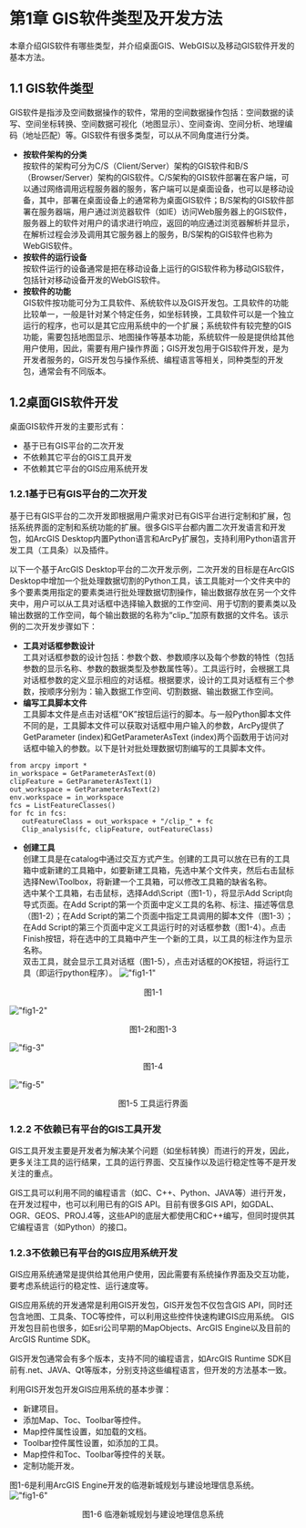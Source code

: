 # 第1章 GIS软件类型及开发方法
本章介绍GIS软件有哪些类型，并介绍桌面GIS、WebGIS以及移动GIS软件开发的基本方法。

## 1.1 GIS软件类型
GIS软件是指涉及空间数据操作的软件，常用的空间数据操作包括：空间数据的读写、空间坐标转换、空间数据可视化（地图显示）、空间查询、空间分析、地理编码（地址匹配）等。GIS软件有很多类型，可以从不同角度进行分类。
- **按软件架构的分类**  
按软件的架构可分为C/S（Client/Server）架构的GIS软件和B/S（Browser/Server）架构的GIS软件。C/S架构的GIS软件部署在客户端，可以通过网络调用远程服务器的服务，客户端可以是桌面设备，也可以是移动设备，其中，部署在桌面设备上的通常称为桌面GIS软件；B/S架构的GIS软件部署在服务器端，用户通过浏览器软件（如IE）访问Web服务器上的GIS软件，服务器上的软件对用户的请求进行响应，返回的响应通过浏览器解析并显示，在解析过程会涉及调用其它服务器上的服务，B/S架构的GIS软件也称为WebGIS软件。
- **按软件的运行设备**  
按软件运行的设备通常是把在移动设备上运行的GIS软件称为移动GIS软件，包括针对移动设备开发的WebGIS软件。
- **按软件的功能**  
GIS软件按功能可分为工具软件、系统软件以及GIS开发包。工具软件的功能比较单一，一般是针对某个特定任务，如坐标转换，工具软件可以是一个独立运行的程序，也可以是其它应用系统中的一个扩展；系统软件有较完整的GIS功能，需要包括地图显示、地图操作等基本功能，系统软件一般是提供给其他用户使用，因此，需要有用户操作界面；GIS开发包用于GIS软件开发，是为开发者服务的，GIS开发包与操作系统、编程语言等相关，同种类型的开发包，通常会有不同版本。

## 1.2桌面GIS软件开发
桌面GIS软件开发的主要形式有：
- 基于已有GIS平台的二次开发
- 不依赖其它平台的GIS工具开发
- 不依赖其它平台的GIS应用系统开发

### 1.2.1基于已有GIS平台的二次开发
基于已有GIS平台的二次开发即根据用户需求对已有GIS平台进行定制和扩展，包括系统界面的定制和系统功能的扩展。很多GIS平台都内置二次开发语言和开发包，如ArcGIS Desktop内置Python语言和ArcPy扩展包，支持利用Python语言开发工具（工具条）以及插件。  

以下一个基于ArcGIS Desktop平台的二次开发示例，二次开发的目标是在ArcGIS Desktop中增加一个批处理数据切割的Python工具，该工具能对一个文件夹中的多个要素类用指定的要素类进行批处理数据切割操作，输出数据存放在另一个文件夹中，用户可以从工具对话框中选择输入数据的工作空间、用于切割的要素类以及输出数据的工作空间，每个输出数据的名称为“clip_”加原有数据的文件名。该示例的二次开发步骤如下：
-  **工具对话框参数设计**  
工具对话框参数的设计包括：参数个数、参数顺序以及每个参数的特性（包括参数的显示名称、参数的数据类型及参数属性等）。工具运行时，会根据工具对话框参数的定义显示相应的对话框。根据要求，设计的工具对话框有三个参数，按顺序分别为：输入数据工作空间、切割数据、输出数据工作空间。
-  **编写工具脚本文件**  
工具脚本文件是点击对话框“OK”按钮后运行的脚本。与一般Python脚本文件不同的是，工具脚本文件可以获取对话框中用户输入的参数，ArcPy提供了GetParameter (index)和GetParameterAsText (index)两个函数用于访问对话框中输入的参数。以下是针对批处理数据切割编写的工具脚本文件。
```
from arcpy import *
in_workspace = GetParameterAsText(0)
clipFeature = GetParameterAsText(1)
out_workspace = GetParameterAsText(2)
env.workspace = in_workspace
fcs = ListFeatureClasses()
for fc in fcs:
   outFeatureClass = out_workspace + "/clip_" + fc
   Clip_analysis(fc, clipFeature, outFeatureClass)
```
-  **创建工具**  
创建工具是在catalog中通过交互方式产生。创建的工具可以放在已有的工具箱中或新建的工具箱中，如要新建工具箱，先选中某个文件夹，然后右击鼠标选择New\Toolbox，将新建一个工具箱，可以修改工具箱的缺省名称。  
选中某个工具箱，右击鼠标，选择Add\Script（图1-1），将显示Add Script向导式页面。在Add Script的第一个页面中定义工具的名称、标注、描述等信息（图1-2）；在Add Script的第二个页面中指定工具调用的脚本文件（图1-3）；在Add Script的第三个页面中定义工具运行时的对话框参数（图1-4）。点击Finish按钮，将在选中的工具箱中产生一个新的工具，以工具的标注作为显示名称。  
双击工具，就会显示工具对话框（图1-5），点击对话框的OK按钮，将运行工具（即运行python程序）。
!["fig1-1"](http://119.3.40.193:8080/gis_development/photos/fig1-1.png)
<center>图1-1</center> 

!["fig1-2"](http://119.3.40.193:8080/gis_development/photos/fig1-2.png)
<center>图1-2和图1-3</center> 

!["fig-3"](http://119.3.40.193:8080/gis_development/photos/fig1-4.png)  
<center>图1-4</center>

!["fig-5"](http://119.3.40.193:8080/gis_development/photos/fig1-5.png) 
<center>图1-5 工具运行界面</center>
    
### 1.2.2 不依赖已有平台的GIS工具开发
GIS工具开发主要是开发者为解决某个问题（如坐标转换）而进行的开发，因此，更多关注工具的运行结果，工具的运行界面、交互操作以及运行稳定性等不是开发关注的重点。

GIS工具可以利用不同的编程语言（如C、C++、Python、JAVA等）进行开发，在开发过程中，也可以利用已有的GIS API。目前有很多GIS API，如GDAL、OGR、GEOS、PROJ.4等，这些API的底层大都使用C和C++编写，但同时提供其它编程语言（如Python）的接口。


### 1.2.3不依赖已有平台的GIS应用系统开发
GIS应用系统通常是提供给其他用户使用，因此需要有系统操作界面及交互功能，要考虑系统运行的稳定性、运行速度等。  

GIS应用系统的开发通常是利用GIS开发包，GIS开发包不仅包含GIS API，同时还包含地图、工具条、TOC等控件，可以利用这些控件快速构建GIS应用系统。
GIS开发包目前也很多，如Esri公司早期的MapObjects、ArcGIS Engine以及目前的ArcGIS Runtime SDK。

GIS开发包通常会有多个版本，支持不同的编程语言，如ArcGIS Runtime SDK目前有.net、JAVA、Qt等版本，分别支持这些编程语言，但开发的方法基本一致。  

利用GIS开发包开发GIS应用系统的基本步骤：  
-  新建项目。
-  添加Map、Toc、Toolbar等控件。
-  Map控件属性设置，如加载的文档。
-  Toolbar控件属性设置，如添加的工具。
-  Map控件和Toc、Toolbar等控件的关联。
-  定制功能开发。

图1-6是利用ArcGIS Engine开发的临港新城规划与建设地理信息系统。
!["fig1-6"](http://119.3.40.193:8080/gis_development/photos/fig1-6.png)
<center>图1-6 临港新城规划与建设地理信息系统</center>

